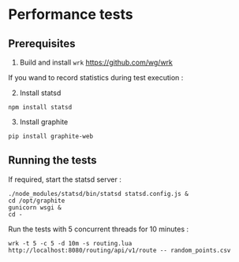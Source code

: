 # Performance tests

## Prerequisites

1. Build and install ``wrk``
   https://github.com/wg/wrk

If you wand to record statistics during test execution :

2. Install statsd

```
npm install statsd
```

3. Install graphite

```
pip install graphite-web
```

## Running the tests

If required, start the statsd server :

```
./node_modules/statsd/bin/statsd statsd.config.js &
cd /opt/graphite
gunicorn wsgi &
cd -
```

Run the tests with 5 concurrent threads for 10 minutes :

```
wrk -t 5 -c 5 -d 10m -s routing.lua http://localhost:8080/routing/api/v1/route -- random_points.csv
```
